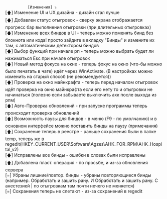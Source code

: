 `           [Изменения] ⤵         ` \
[🡅] Изменение UI и UX дизайна - дизайн стал лучше \
[🡅] Добавлен статус отыгровок - сверху экрана отображается прогресс бар выполнения отыгровки (при длительных отыгровках) \
[🡅] Изменение всех биндов в UI - теперь можно поменять бинд без блокнота или кода! просто зайдите в вкладку "Бинды" и измените их там, с автоматическим детектором биндов \
[🡅] Выбор функций при начале рп - теперь можно выбрать будет ли нажиматься Esc при начале отыгровок \
[🡅] Новый метод фокуса на окне - теперь фокус на окно (что-бы можно было печатать в чате) идёт через WinActivate. (В настройках можно изменить на старый способ (не рекомендуется)) \
[🡅] Проверка на окно майнкрафта - теперь перед началом отыгровок идёт проверка на окно майнкрафта если его нету то и отыгровки не начинаться (полезно если забываете выключить ахк после выхода из рпм) \
[🡅] Авто-Проверка обновлений - при запуске программы теперь происходит проверка обновлений \
[🡅] Возможность паузы для биндов - в меню (F9 - по умолчанию) и в основном интерфейсе можно поставить бинды на паузу (примечания) \
[🡅] Сохранение теперь в реестре - раньше сохранения были в папке temp, теперь же в regedit(HKEY_CURRENT_USER\Software\Agzes\AHK_FOR_RPM\AHK_Hospital_v2) \
[🡅] Исправлены все бинды - ошибки в словах были исправлены  \
[🡅] Добавлена пласт. операция - по просьбе, и из-за обновления сервера \
[=] Убраны лишние/повтор. бинды - убраны повторяющиеся бинды (например. Обработать и зашить рану. И Обработать и зашить рану. С анестезией | по отыгровкам там почти нечего не меняется) \
[=] Сохранения теперь не слетают - из-за сохранений в regedit \
`                                 ` 
